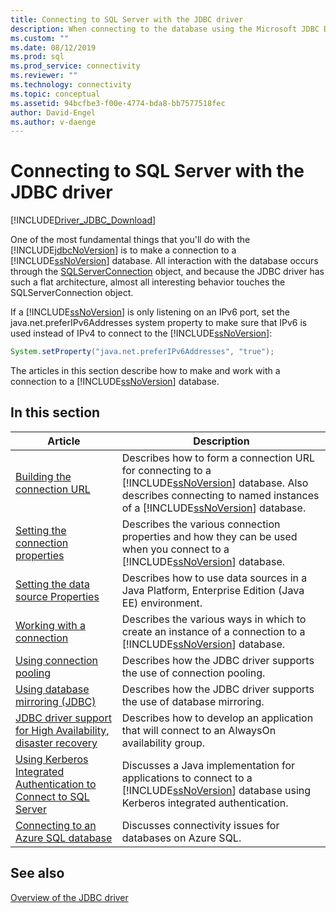 ```yaml
---
title: Connecting to SQL Server with the JDBC driver
description: When connecting to the database using the Microsoft JDBC Driver for SQL Server, all interaction with the database goes through the SQLServerConnection object.
ms.custom: ""
ms.date: 08/12/2019
ms.prod: sql
ms.prod_service: connectivity
ms.reviewer: ""
ms.technology: connectivity
ms.topic: conceptual
ms.assetid: 94bcfbe3-f00e-4774-bda8-bb7577518fec
author: David-Engel
ms.author: v-daenge
---
```

# Connecting to SQL Server with the JDBC driver

[!INCLUDE[Driver_JDBC_Download](../../includes/driver_jdbc_download.md)]

One of the most fundamental things that you'll do with the [!INCLUDE[jdbcNoVersion](../../includes/jdbcnoversion_md.md)] is to make a connection to a [!INCLUDE[ssNoVersion](../../includes/ssnoversion-md.md)] database. All interaction with the database occurs through the [SQLServerConnection](reference/sqlserverconnection-class.md) object, and because the JDBC driver has such a flat architecture, almost all interesting behavior touches the SQLServerConnection object.

If a [!INCLUDE[ssNoVersion](../../includes/ssnoversion-md.md)] is only listening on an IPv6 port, set the java.net.preferIPv6Addresses system property to make sure that IPv6 is used instead of IPv4 to connect to the [!INCLUDE[ssNoVersion](../../includes/ssnoversion-md.md)]:

```java
System.setProperty("java.net.preferIPv6Addresses", "true");
```

The articles in this section describe how to make and work with a connection to a [!INCLUDE[ssNoVersion](../../includes/ssnoversion-md.md)] database.

## In this section

|Article|Description|
|-----------|-----------------|
|[Building the connection URL](building-the-connection-url.md)|Describes how to form a connection URL for connecting to a [!INCLUDE[ssNoVersion](../../includes/ssnoversion-md.md)] database. Also describes connecting to named instances of a [!INCLUDE[ssNoVersion](../../includes/ssnoversion-md.md)] database.|
|[Setting the connection properties](setting-the-connection-properties.md)|Describes the various connection properties and how they can be used when you connect to a [!INCLUDE[ssNoVersion](../../includes/ssnoversion-md.md)] database.|
|[Setting the data source Properties](setting-the-data-source-properties.md)|Describes how to use data sources in a Java Platform, Enterprise Edition (Java EE) environment.|
|[Working with a connection](working-with-a-connection.md)|Describes the various ways in which to create an instance of a connection to a [!INCLUDE[ssNoVersion](../../includes/ssnoversion-md.md)] database.|
|[Using connection pooling](using-connection-pooling.md)|Describes how the JDBC driver supports the use of connection pooling.|
|[Using database mirroring &#40;JDBC&#41;](using-database-mirroring-jdbc.md)|Describes how the JDBC driver supports the use of database mirroring.|
|[JDBC driver support for High Availability, disaster recovery](jdbc-driver-support-for-high-availability-disaster-recovery.md)|Describes how to develop an application that will connect to an AlwaysOn  availability group.|
|[Using Kerberos Integrated Authentication to Connect to SQL Server](using-kerberos-integrated-authentication-to-connect-to-sql-server.md)|Discusses a Java implementation for applications to connect to a [!INCLUDE[ssNoVersion](../../includes/ssnoversion-md.md)] database using Kerberos integrated authentication.|
|[Connecting to an Azure SQL database](connecting-to-an-azure-sql-database.md)|Discusses connectivity issues for databases on Azure SQL.|

## See also

[Overview of the JDBC driver](overview-of-the-jdbc-driver.md)
